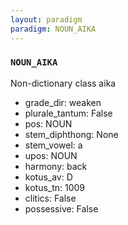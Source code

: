 ```yaml
---
layout: paradigm
paradigm: NOUN_AIKA
---
```

### ` NOUN_AIKA `

Non-dictionary class aika
* grade_dir: weaken
* plurale_tantum: False
* pos: NOUN
* stem_diphthong: None
* stem_vowel: a
* upos: NOUN
* harmony: back
* kotus_av: D
* kotus_tn: 1009
* clitics: False
* possessive: False
